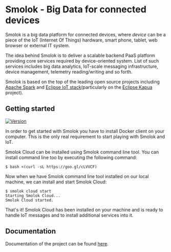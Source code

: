 # Smolok - Big Data for connected devices

Smolok is a big data platform for connected devices, where *device* can be a piece of the IoT (Internet Of Things) hardware,
smart phone, tablet, web browser or external IT system.

The idea behind Smolok is to deliver a scalable backend PaaS platform providing core services required by
device-oriented system. List of such services includes big data analytics, IoT-scale messaging infrastructure,
device management, telemetry reading/writing and so forth.

Smolok is based on the top of the leading open source projects including [Apache Spark](http://spark.apache.org) and
[Eclipse IoT stack](http://iot.eclipse.org)(particularly on the [Eclipse Kapua](https://projects.eclipse.org/proposals/eclipse-kapua) project).

## Getting started

[![Version](https://img.shields.io/badge/smolok-0.0.3-blue.svg)](https://github.com/smolok/smolok)

In order to get started with Smolok you have to install Docker client on your computer. This is the only real
requirement to start playing with Smolok and IoT.

Smolok Cloud can be installed using Smolok command line tool. You can install command line too by executing the
following command:

    $ bash <(curl -sL https://goo.gl/cLVVCF)

Now when we have Smolok command line tool installed on our local machine, we can install and start Smolok Cloud:

    $ smolok cloud start
    Starting Smolok Cloud...
    Smolok Cloud started.

That's it! Smolok Cloud has been installed on your machine and is ready to handle IoT messages and to install additional
services into it.

## Documentation

Documentation of the project can be found [here](documentation.md).
